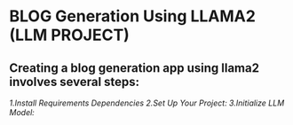 # BLOG Generation Using LLAMA2 (LLM PROJECT)

## Creating a blog generation app using llama2 involves several steps:
*1.Install Requirements Dependencies*
 *2.Set Up Your Project:*
 *3.Initialize LLM Model:*
